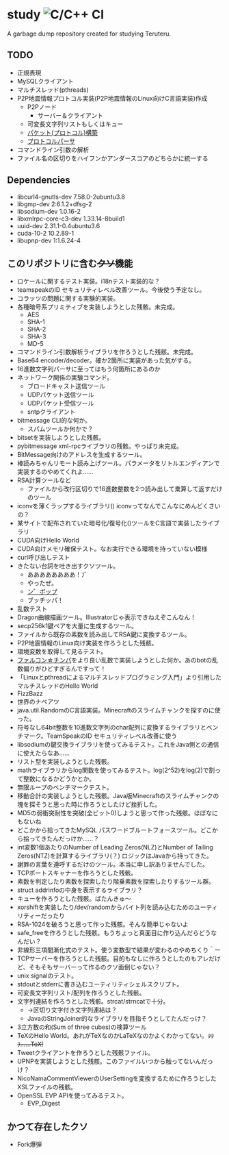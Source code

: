 # study ![C/C++ CI](https://github.com/teruteru128/study/workflows/C/C++%20CI/badge.svg)

A garbage dump repository created for studying Teruteru.

## TODO

- 正規表現
- MySQLクライアント
- マルチスレッド(pthreads)
- P2P地震情報プロトコル実装(P2P地震情報のLinux向けC言語実装)作成
    - P2Pノード
        - サーバー＆クライアント
    - 可変長文字列リストもしくはキュー
    - [パケット(プロトコル)構築](https://github.com/p2pquake/epsp-peer-cs/blob/f3cc70fd199806ced719fb9a692ec39b938924ba/Client/Common/Net/Packet.cs#L72)
    - [プロトコルパーサ](https://github.com/p2pquake/epsp-specifications)
- コマンドライン引数の解析
- ファイル名の区切りをハイフンかアンダースコアのどちらかに統一する

## Dependencies

- libcurl4-gnutls-dev 7.58.0-2ubuntu3.8
- libgmp-dev 2:6.1.2+dfsg-2
- libsodium-dev 1.0.16-2 
- libxmlrpc-core-c3-dev 1.33.14-8build1
- uuid-dev 2.31.1-0.4ubuntu3.6
- cuda-10-2 10.2.89-1
- libupnp-dev 1:1.6.24-4

## このリポジトリに含む~~クソ~~機能

- ロケールに関するテスト実装。i18nテスト実装的な？
- teamspeakのID セキュリティレベル改善ツール。今後使う予定なし。
- コラッツの問題に関する実験的実装。
- 各種暗号系プリミティブを実装しようとした残骸。未完成。
    - AES
    - SHA-1
    - SHA-2
    - SHA-3
    - MD-5
- コマンドライン引数解析ライブラリを作ろうとした残骸。未完成。
- Base64 encoder/decoder。確か2箇所に実装があった気がする。
- 16進数文字列パーサに至ってはもう何箇所にあるのか
- ネットワーク関係の実験コマンド。
    - ブロードキャスト送信ツール
    - UDPパケット送信ツール
    - UDPパケット受信ツール
    - sntpクライアント
- bitmessage CLI的な何か。
    - スパムツールか何かで？
- bitsetを実装しようとした残骸。
- pybitmessage xml-rpcライブラリの残骸。やっぱり未完成。
- BitMessage向けのアドレスを生成するツール。
- 棒読みちゃんリモート読み上げツール。パラメータをリトルエンディアンで実装するのやめてくれよ……
- RSA計算ツールなど
    - ファイルから改行区切りで16進数整数を2つ読み出して乗算して返すだけのツール
- iconvを薄くラップするライブラリ() iconvってなんでこんなにめんどくさいの？
- 某サイトで配布されていた暗号化/復号化()ツールをC言語で実装したライブラリ
- CUDA向けHello World
- CUDA向けメモリ確保テスト。なお実行できる環境を持っていない模様
- curl呼び出しテスト
- きたない台詞を吐き出すクソツール。
    - ああああああああ！ﾌﾞ
    - やったぜ。
    - [ン゛ボ](https://twitter.com/tukushiA/status/844873480805859330)[ップ](https://w.atwiki.jp/aniwotawiki/pages/38145.html#id_73c21301)
    - ブッチッパ！
- 乱数テスト
- Dragon曲線描画ツール。Illustratorじゃ表示できねえぞこんなん！
- secp256k1鍵ペアを大量に生成するツール。
- ファイルから既存の素数を読み出してRSA鍵に変換するツール。
- P2P地震情報のLinux向け実装を作ろうとした残骸。
- 環境変数を取得して見るテスト。
- [ファルコン☆チンパ](https://twitter.com/Fal_conpunch)をより良い乱数で実装しようとした何か。あのbotの乱数偏りがひどすぎるんですって！
- 「Linuxとpthreadによるマルチスレッドプログラミング入門」より引用したマルチスレッドのHello World
- FizzBazz
- 世界のナベアツ
- java.util.RandomのC言語実装。Minecraftのスライムチャンクを探すのに使った。
- 符号なし64bit整数を10進数文字列のchar配列に変換するライブラリとベンチマーク。TeamSpeakのID セキュリティレベル改善に使う
- libsodiumの鍵交換ライブラリを使ってみるテスト。これをJava側との通信に使えたらなあ……
- リスト型を実装しようとした残骸。
- mathライブラリからlog関数を使ってみるテスト。log(2^52)をlog(2)で割って整数になるかどうかとか。
- 無限ループのベンチマークテスト。
- 移動合計の実装しようとした残骸。Java版Minecraftのスライムチャンクの塊を探そうと思った時に作ろうとしたけど挫折した。
- MD5の弱衝突耐性を突破(全ビット0)しようと思って作った残骸。ほぼなにもないね
- どこかから拾ってきたMySQL パスワードブルートフォースツール。どこから拾ってきたんだっけか……？
- int変数1個あたりのNumber of Leading Zeros(NLZ)とNumber of Tailing Zeros(NTZ)を計算するライブラリ(？) ロジックはJavaから持ってきた。
- 謝罪の言葉を連呼するだけのツール。本当に申し訳ありませんでした。
- TCPポートスキャナーを作ろうとした残骸。
- 素数を判定したり素数を探索したり階乗素数を探索したりするツール群。
- struct addrinfoの中身を表示するライブラリ？
- キューを作ろうとした残骸。ばたんきゅ～
- xorshiftを実装したり/dev/randomからバイト列を読み込むためのユーティリティーだったり
- RSA-1024を破ろうと思って作った残骸。そんな簡単じゃないよ
- safe_freeを作ろうとした残骸。もうちょっと真面目に作り込んだらどうなんだい？
- 非線形三項間漸化式のテスト。使う変数型で結果が変わるのやめちくり＾ー
- TCPサーバーを作ろうとした残骸。目的もなしに作ろうとしたのもアレだけど、そもそもサーバーって作るのクソ面倒じゃない？
- unix signalのテスト。
- stdoutとstderrに書き込むユーティリティシェルスクリプト。
- 可変長文字列リスト/配列を作ろうとした残骸。
- 文字列連結を作ろうとした残骸。strcat/strncatで十分。
    - →区切り文字付き文字列連結は？
    - JavaのStringJoiner的なライブラリを目指そうとしてたんだっけ？
- 3立方数の和(Sum of three cubes)の検算ツール
- TeXのHello World。あれがTeXなのかLaTeXなのかよくわかってない。~~ﾌﾌﾌ……TeX!~~
- Tweetクライアントを作ろうとした残骸ファイル。
- UPNPを実装しようとした残骸。このファイルいつから触ってないんだっけ？
- NicoNamaCommentViewerのUserSettingを変換するために作ろうとしたXSLファイルの残骸。
- OpenSSL EVP APIを使ってみるテスト。
    - EVP_Digest

## かつて存在したクソ

- Fork爆弾
